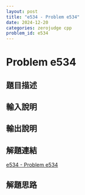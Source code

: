 ```yaml
---
layout: post
title: "e534 - Problem e534"
date: 2024-12-20
categories: zerojudge cpp
problem_id: e534
---
```


# Problem e534

## 題目描述



## 輸入說明



## 輸出說明



## 解題連結

[e534 - Problem e534](https://zerojudge.tw/ShowProblem?problemid=e534)

## 解題思路

